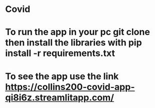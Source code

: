 # Covid
# To run the app in your pc git clone then install the libraries with pip install -r requirements.txt
# To see the app use the link https://collins200-covid-app-qi8i6z.streamlitapp.com/
